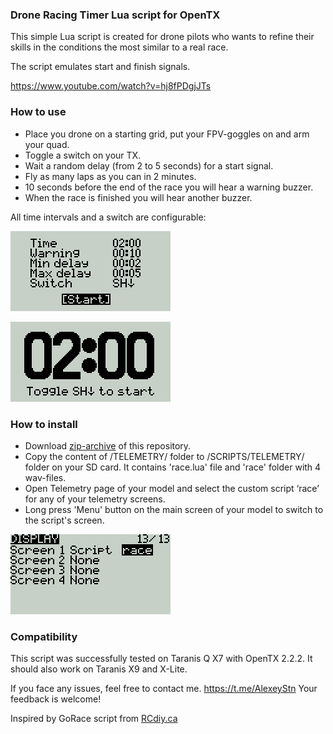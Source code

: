 ### Drone Racing Timer Lua script for OpenTX

This simple Lua script is created for drone pilots who wants to refine their skills in the conditions the most similar to a real race.

The script emulates start and finish signals.

https://www.youtube.com/watch?v=hj8fPDgjJTs

### How to use
* Place you drone on a starting grid, put your FPV-goggles on and arm your quad.
* Toggle a switch on your TX.
* Wait a random delay (from 2 to 5 seconds) for a start signal.
* Fly as many laps as you can in 2 minutes.
* 10 seconds before the end of the race you will hear a warning buzzer.
* When the race is finished you will hear another buzzer.

All time intervals and a switch are configurable:

![IMG](https://github.com/alexeystn/droneracing-timer-lua-script/blob/master/images/scr1.png)

![IMG](https://github.com/alexeystn/droneracing-timer-lua-script/blob/master/images/scr2.png)

### How to install
* Download [zip-archive](https://github.com/alexeystn/droneracing-timer-lua-script/archive/master.zip) of this repository.
* Copy the content of /TELEMETRY/ folder to /SCRIPTS/TELEMETRY/ folder on your SD card. It contains 'race.lua' file and 'race' folder with 4 wav-files.
* Open Telemetry page of your model and select the custom script ‘race’ for any of your telemetry screens.
* Long press 'Menu' button on the main screen of your model to switch to the script's screen.

![IMG](https://github.com/alexeystn/droneracing-timer-lua-script/blob/master/images/scr0.png)
 
### Compatibility
This script was successfully tested on Taranis Q X7 with OpenTX 2.2.2. 
It should also work on Taranis X9 and X-Lite.

If you face any issues, feel free to contact me.
https://t.me/AlexeyStn
Your feedback is welcome!

Inspired by GoRace script from [RCdiy.ca](http://rcdiy.ca/quad-race-start-sequence-gorace/)
